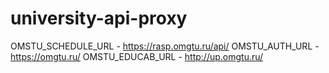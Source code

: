 # university-api-proxy

OMSTU_SCHEDULE_URL - https://rasp.omgtu.ru/api/
OMSTU_AUTH_URL - https://omgtu.ru/
OMSTU_EDUCAB_URL - http://up.omgtu.ru/
